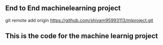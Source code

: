 ## End to End machinelearning project  
git remote add origin https://github.com/shivam95993113/mlproject.git
## This  is the code for the machine learnig project 
